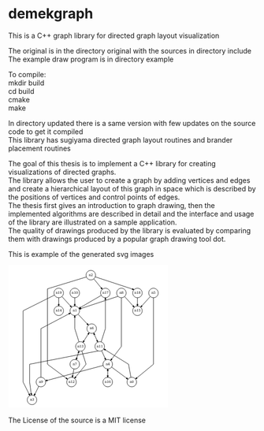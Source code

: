 # demekgraph
This is a C++ graph library for directed graph layout visualization

The original is in the directory original with the sources in directory include  
The example draw program is in directory example  

To compile:  
mkdir build  
cd build  
cmake  
make  
  
In directory updated there is a same version with few updates on the source code to get it compiled  
This library has sugiyama directed graph layout routines and brander placement routines  

The goal of this thesis is to implement a C++ library for creating visualizations of directed graphs.  
The library allows the user to create a graph by adding vertices and edges and create a hierarchical layout of this graph in space which is described by the positions of vertices and control points of edges.  
The thesis first gives an introduction to graph drawing, then the implemented algorithms are described in detail and the interface and usage of the library are illustrated on a sample application.  
The quality of drawings produced by the library is evaluated by comparing them with drawings produced by a popular graph drawing tool dot.  

This is example of the generated svg images  

![screenshot](screenshot.png)

The License of the source is a MIT license  
  
